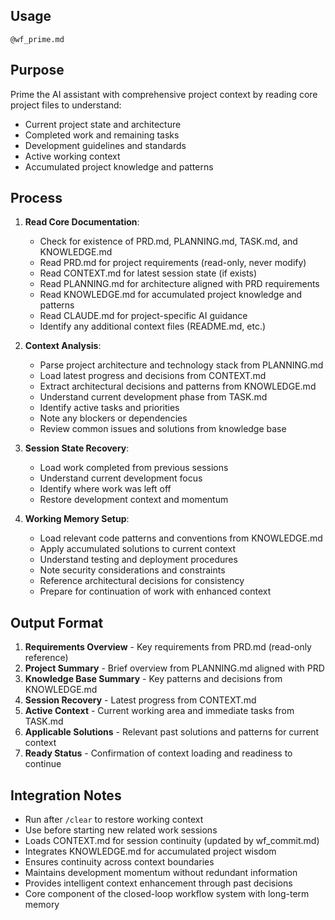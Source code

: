 ## Usage
`@wf_prime.md`

## Purpose
Prime the AI assistant with comprehensive project context by reading core project files to understand:
- Current project state and architecture
- Completed work and remaining tasks
- Development guidelines and standards
- Active working context
- Accumulated project knowledge and patterns

## Process
1. **Read Core Documentation**:
   - Check for existence of PRD.md, PLANNING.md, TASK.md, and KNOWLEDGE.md
   - Read PRD.md for project requirements (read-only, never modify)
   - Read CONTEXT.md for latest session state (if exists)
   - Read PLANNING.md for architecture aligned with PRD requirements
   - Read KNOWLEDGE.md for accumulated project knowledge and patterns
   - Read CLAUDE.md for project-specific AI guidance
   - Identify any additional context files (README.md, etc.)

2. **Context Analysis**:
   - Parse project architecture and technology stack from PLANNING.md
   - Load latest progress and decisions from CONTEXT.md
   - Extract architectural decisions and patterns from KNOWLEDGE.md
   - Understand current development phase from TASK.md
   - Identify active tasks and priorities
   - Note any blockers or dependencies
   - Review common issues and solutions from knowledge base

3. **Session State Recovery**:
   - Load work completed from previous sessions
   - Understand current development focus
   - Identify where work was left off
   - Restore development context and momentum

4. **Working Memory Setup**:
   - Load relevant code patterns and conventions from KNOWLEDGE.md
   - Apply accumulated solutions to current context
   - Understand testing and deployment procedures
   - Note security considerations and constraints
   - Reference architectural decisions for consistency
   - Prepare for continuation of work with enhanced context

## Output Format
1. **Requirements Overview** - Key requirements from PRD.md (read-only reference)
2. **Project Summary** - Brief overview from PLANNING.md aligned with PRD
3. **Knowledge Base Summary** - Key patterns and decisions from KNOWLEDGE.md
4. **Session Recovery** - Latest progress from CONTEXT.md
5. **Active Context** - Current working area and immediate tasks from TASK.md
6. **Applicable Solutions** - Relevant past solutions and patterns for current context
7. **Ready Status** - Confirmation of context loading and readiness to continue

## Integration Notes
- Run after `/clear` to restore working context
- Use before starting new related work sessions
- Loads CONTEXT.md for session continuity (updated by wf_commit.md)
- Integrates KNOWLEDGE.md for accumulated project wisdom
- Ensures continuity across context boundaries
- Maintains development momentum without redundant information
- Provides intelligent context enhancement through past decisions
- Core component of the closed-loop workflow system with long-term memory